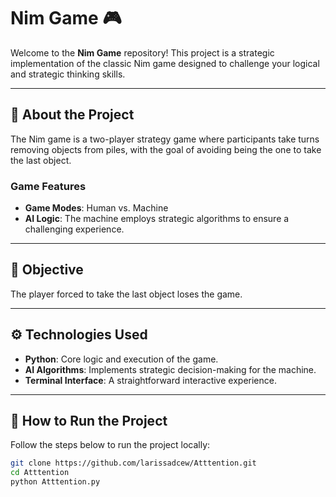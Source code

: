 # Nim Game 🎮

Welcome to the **Nim Game** repository! This project is a strategic implementation of the classic Nim game designed to challenge your logical and strategic thinking skills.

---

## 🧩 About the Project
The Nim game is a two-player strategy game where participants take turns removing objects from piles, with the goal of avoiding being the one to take the last object.

### Game Features
- **Game Modes**: Human vs. Machine
- **AI Logic**: The machine employs strategic algorithms to ensure a challenging experience.

---

## 🎯 Objective
The player forced to take the last object loses the game.

---

## ⚙️ Technologies Used
- **Python**: Core logic and execution of the game.
- **AI Algorithms**: Implements strategic decision-making for the machine.
- **Terminal Interface**: A straightforward interactive experience.

---

## 🚀 How to Run the Project
Follow the steps below to run the project locally:


   ```bash
   git clone https://github.com/larissadcew/Atttention.git
   cd Atttention
   python Atttention.py

   

